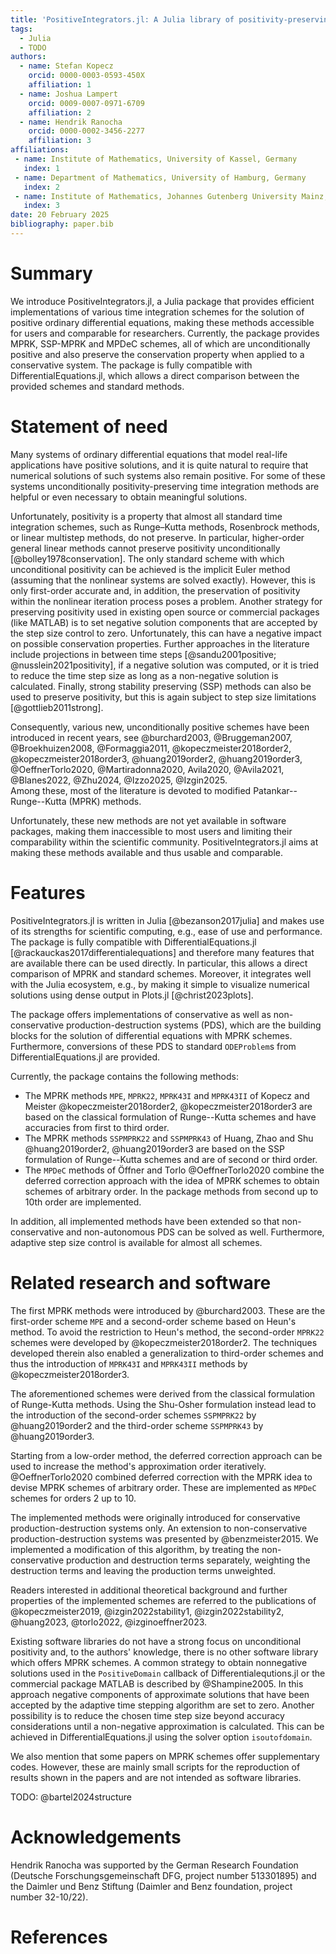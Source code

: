 ```yaml
---
title: 'PositiveIntegrators.jl: A Julia library of positivity-preserving time integration methods'
tags:
  - Julia
  - TODO
authors:
  - name: Stefan Kopecz
    orcid: 0000-0003-0593-450X
    affiliation: 1
  - name: Joshua Lampert
    orcid: 0009-0007-0971-6709
    affiliation: 2
  - name: Hendrik Ranocha
    orcid: 0000-0002-3456-2277
    affiliation: 3
affiliations:
 - name: Institute of Mathematics, University of Kassel, Germany
   index: 1
 - name: Department of Mathematics, University of Hamburg, Germany
   index: 2
 - name: Institute of Mathematics, Johannes Gutenberg University Mainz, Germany
   index: 3
date: 20 February 2025
bibliography: paper.bib
---
```


# Summary

We introduce PositiveIntegrators.jl, a Julia package that provides efficient implementations of various time integration schemes for the solution of positive ordinary differential equations, making these methods accessible for users and comparable for researchers. Currently, the package provides MPRK, SSP-MPRK and MPDeC schemes, all of which are unconditionally positive and also preserve the conservation property when applied to a conservative system.
The package is fully compatible with DifferentialEquations.jl, which allows a direct comparison between the provided schemes and standard methods.


# Statement of need

Many systems of ordinary differential equations that model real-life applications have positive solutions, and it is quite natural to require that numerical solutions of such systems also remain positive.
For some of these systems unconditionally positivity-preserving time integration methods are helpful or even necessary to obtain meaningful solutions. 

Unfortunately, positivity is a property that almost all standard time integration schemes, such as Runge–Kutta methods, Rosenbrock methods, or linear multistep methods, do not preserve.
In particular, higher-order general linear methods cannot preserve positivity unconditionally [@bolley1978conservation].
The only standard scheme with which unconditional positivity can be achieved is the implicit Euler method
(assuming that the nonlinear systems are solved exactly). However, this is only first-order accurate and, in addition, the preservation of positivity within the nonlinear iteration process poses a problem. 
Another strategy for preserving positivity used in existing open source or commercial packages (like MATLAB) is to set negative solution components that are accepted by the step size control to zero. Unfortunately, this can have a negative impact on possible conservation properties. Further approaches in the literature include projections in between time steps [@sandu2001positive; @nusslein2021positivity], if a negative solution was computed, or it is tried to reduce the time step size as long as a non-negative solution is calculated. Finally, strong stability preserving (SSP) methods can also be used to preserve positivity, but this is again subject to step size limitations [@gottlieb2011strong]. 

Consequently, various new, unconditionally positive schemes have been introduced in recent years, see @burchard2003, @Bruggeman2007, @Broekhuizen2008, @Formaggia2011, @kopeczmeister2018order2, @kopeczmeister2018order3, @huang2019order2, @huang2019order3, @OeffnerTorlo2020, @Martiradonna2020, Avila2020, @Avila2021, @Blanes2022, @Zhu2024, @Izzo2025, @Izgin2025.  
Among these, most of the literature is devoted to modified Patankar--Runge--Kutta (MPRK) methods.

Unfortunately, these new methods are not yet available in software packages, making them inaccessible to most users and limiting their comparability within the scientific community. PositiveIntegrators.jl aims at making these methods available and thus usable and comparable.


# Features

PositiveIntegrators.jl is written in Julia [@bezanson2017julia] and makes use of its strengths for scientific computing, e.g., ease of use and performance.
The package is fully compatible with DifferentialEquations.jl [@rackauckas2017differentialequations] and therefore many features that are available there can be used directly. In particular, this allows a direct comparison of MPRK and standard schemes. Moreover, it integrates well with the Julia ecosystem, e.g., by making it simple to visualize numerical solutions using dense output in Plots.jl [@christ2023plots].

The package offers implementations of conservative as well as non-conservative production-destruction systems (PDS), which are the building blocks for the solution of differential equations with MPRK schemes. Furthermore, conversions of these PDS to standard `ODEProblem`s from DifferentialEquations.jl are provided.

Currently, the package contains the following methods:

- The MPRK methods `MPE`, `MPRK22`, `MPRK43I` and `MPRK43II` of Kopecz and Meister @kopeczmeister2018order2, @kopeczmeister2018order3 are based on the classical formulation of Runge--Kutta schemes and have accuracies from first to third order.
- The MPRK methods `SSPMPRK22` and `SSPMPRK43` of Huang, Zhao and Shu @huang2019order2, @huang2019order3 are based on the SSP formulation of Runge--Kutta schemes and are of second or third order. 
- The `MPDeC` methods of Öffner and Torlo @OeffnerTorlo2020 combine the deferred correction approach with the idea of MPRK schemes to obtain schemes of arbitrary order. In the package methods from second up to 10th order are implemented.

In addition, all implemented methods have been extended so that non-conservative and non-autonomous PDS can be solved as well. Furthermore, adaptive step size control is available for almost all schemes.

# Related research and software

The first MPRK methods were introduced by @burchard2003. These are the first-order scheme `MPE` and a second-order scheme based on Heun's method. To avoid the restriction to Heun's method, the second-order `MPRK22` schemes were developed by @kopeczmeister2018order2. The techniques developed therein also enabled a generalization to third-order schemes and thus the introduction of `MPRK43I` and `MPRK43II` methods by @kopeczmeister2018order3.

The aforementioned schemes were derived from the classical formulation of Runge-Kutta methods. Using the Shu-Osher formulation instead lead to the introduction of the second-order schemes `SSPMPRK22` by @huang2019order2 and the third-order scheme `SSPMPRK43` by @huang2019order3.

Starting from a low-order method, the deferred correction approach can be used to increase the method's approximation order iteratively. @OeffnerTorlo2020 combined deferred correction with the MPRK idea to devise MPRK schemes of arbitrary order. These are implemented as `MPDeC` schemes for orders 2 up to 10.

The implemented methods were originally introduced for conservative production-destruction systems only. An extension to non-conservative production-destruction systems was presented by @benzmeister2015. We implemented a modification of this algorithm, by treating the non-conservative production and destruction terms separately, weighting the destruction terms and leaving the production terms unweighted.

Readers interested in additional theoretical background and further properties of the implemented schemes are referred to the publications of @kopeczmeister2019, @izgin2022stability1, @izgin2022stability2, @huang2023, @torlo2022, @izginoeffner2023.

Existing software libraries do not have a strong focus on unconditional positivity and, to the authors' knowledge, there is no other software library which offers MPRK schemes. 
A common strategy to obtain nonnegative solutions used in the `PositiveDomain` callback of Differentialequtions.jl or the commercial package MATLAB is described by @Shampine2005. In this approach negative components of approximate solutions that have been accepted by the adaptive time stepping algorithm are set to zero.
Another possibility is to reduce the chosen time step size beyond accuracy considerations until a non-negative approximation is calculated. This can be achieved in DifferentialEquations.jl using the solver option `isoutofdomain`.

We also mention that some papers on MPRK schemes offer supplementary codes. However, these are mainly small scripts for the reproduction of results shown in the papers and are not intended as software libraries.


TODO: @bartel2024structure


# Acknowledgements

Hendrik Ranocha was supported by
the German Research Foundation (Deutsche Forschungsgemeinschaft DFG, project number 513301895) and
the Daimler und Benz Stiftung (Daimler and Benz foundation, project number 32-10/22).


# References
